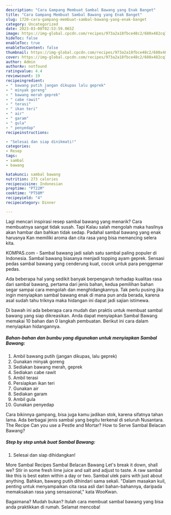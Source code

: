 ```yaml
---
description: "Cara Gampang Membuat Sambal Bawang yang Enak Banget"
title: "Cara Gampang Membuat Sambal Bawang yang Enak Banget"
slug: 1720-cara-gampang-membuat-sambal-bawang-yang-enak-banget
category: Uncategorized
date: 2023-03-08T02:53:59.065Z
image: https://img-global.cpcdn.com/recipes/973a2a18fbce48c2/680x482cq70/sambal-bawang-foto-resep-utama.jpg
hideToc: false
enableToc: true
enableTocContent: false
thumbnail: https://img-global.cpcdn.com/recipes/973a2a18fbce48c2/680x482cq70/sambal-bawang-foto-resep-utama.jpg
cover: https://img-global.cpcdn.com/recipes/973a2a18fbce48c2/680x482cq70/sambal-bawang-foto-resep-utama.jpg
author: Admin
authorAv: notfound
ratingvalue: 4.4
reviewcount: 19
recipeingredient:
- " bawang putih jangan dikupas lalu geprek"
- " minyak goreng"
- " bawang merah geprek"
- " cabe rawit"
- " terasi"
- " ikan teri"
- " air"
- " garam"
- " gula"
- " penyedap"
recipeinstructions:

- "Selesai dan siap dinikmati!"
categories:
- Resep
tags:
- sambal
- bawang

katakunci: sambal bawang 
nutrition: 273 calories
recipecuisine: Indonesian
preptime: "PT22M"
cooktime: "PT58M"
recipeyield: "4"
recipecategory: Dinner

---
```



Lagi mencari inspirasi resep sambal bawang yang menarik? Cara membuatnya sangat tidak susah. Tapi Kalau salah mengolah maka hasilnya akan hambar dan bahkan tidak sedap. Padahal sambal bawang yang enak harusnya Kan memiliki aroma dan cita rasa yang bisa memancing selera kita.


KOMPAS.com - Sambal bawang jadi salah satu sambal paling populer di Indonesia. Sambal bawang biasanya menjadi topping ayam geprek. Sensasi pedas sambal bawang yang cenderung kuat, cocok untuk para penggemar pedas.

Ada beberapa hal yang sedikit banyak berpengaruh terhadap kualitas rasa dari sambal bawang, pertama dari jenis bahan, kedua pemilihan bahan segar sampai cara mengolah dan menghidangkannya. Tak perlu pusing jika ingin menyiapkan sambal bawang enak di mana pun anda berada, karena asal sudah tahu triknya maka hidangan ini dapat jadi sajian istimewa.


Di bawah ini ada beberapa cara mudah dan praktis untuk membuat sambal bawang yang siap dikreasikan. Anda dapat menyiapkan Sambal Bawang memakai 10 bahan dan 0 langkah pembuatan. Berikut ini cara dalam menyiapkan hidangannya.

<!--inarticleads1-->

##### Bahan-bahan dan bumbu yang digunakan untuk menyiapkan Sambal Bawang:

1. Ambil  bawang putih (jangan dikupas, lalu geprek)
1. Gunakan  minyak goreng
1. Sediakan  bawang merah, geprek
1. Sediakan  cabe rawit
1. Ambil  terasi
1. Persiapkan  ikan teri
1. Gunakan  air
1. Sediakan  garam
1. Ambil  gula
1. Gunakan  penyedap


Cara bikinnya gampang, bisa juga kamu jadikan stok, karena sifatnya tahan lama. Ada berbagai jenis sambal yang begitu terkenal di seluruh Nusantara. The Recipe Can you use a Pestle and Mortar? How to Serve Sambal Belacan Bawang? 

<!--inarticleads2-->

##### Step by step untuk buat Sambal Bawang:


1. Selesai dan siap dihidangkan!

More Sambal Recipes Sambal Belacan Bawang Let&#39;s break it down, shall we? Stir in some fresh lime juice and salt and adjust to taste. A raw sambal like this is best eaten within a day or two. Sambal ulek pairs with just about anything. Bahkan, bawang putih dihindari sama sekali. &#34;Dalam masakan kuil, penting untuk menyampaikan cita rasa asli dari bahan-bahannya, daripada memaksakan rasa yang sensasional,&#34; kata WooKwan. 

Bagaimana? Mudah bukan? Itulah cara membuat sambal bawang yang bisa anda praktikkan di rumah. Selamat mencoba!

